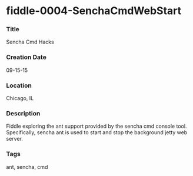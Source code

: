 fiddle-0004-SenchaCmdWebStart
======

### Title

Sencha Cmd Hacks


### Creation Date

09-15-15


### Location

Chicago, IL


### Description

Fiddle exploring the ant support provided by the sencha cmd console tool.  Specifically, sencha ant is used
to start and stop the background jetty web server.


### Tags

ant, sencha, cmd
